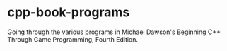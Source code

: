 # cpp-book-programs
Going through the various programs in Michael Dawson's Beginning C++ Through Game Programming, Fourth Edition.
